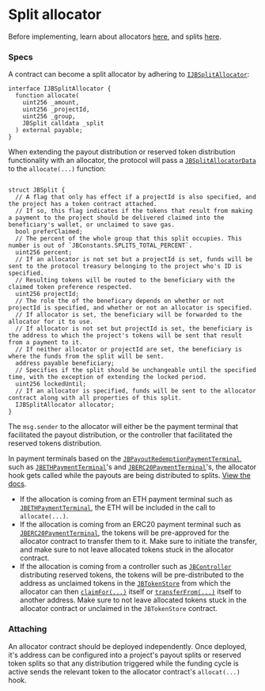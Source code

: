 # Split allocator

Before implementing, learn about allocators [here](../../learn/glossary/allocator.md), and splits [here](../../learn/glossary/splits.md).
### Specs

A contract can become a split allocator by adhering to [`IJBSplitAllocator`](../../api/interfaces/ijbsplitallocator.md):

```solidity
interface IJBSplitAllocator {
  function allocate(
    uint256 _amount,
    uint256 _projectId,
    uint256 _group,
    JBSplit calldata _split
  ) external payable;
}
```

When extending the payout distribution or reserved token distribution functionality with an allocator, the protocol will pass a [`JBSplitAllocatorData`](../../api/data-structures/jbsplitallocatordata.md) to the `allocate(...)` function:

```solidity
```

```solidity
struct JBSplit {
  // A flag that only has effect if a projectId is also specified, and the project has a token contract attached.
  // If so, this flag indicates if the tokens that result from making a payment to the project should be delivered claimed into the beneficiary's wallet, or unclaimed to save gas.
  bool preferClaimed;
  // The percent of the whole group that this split occupies. This number is out of `JBConstants.SPLITS_TOTAL_PERCENT`.
  uint256 percent;
  // If an allocator is not set but a projectId is set, funds will be sent to the protocol treasury belonging to the project who's ID is specified.
  // Resulting tokens will be routed to the beneficiary with the claimed token preference respected.
  uint256 projectId;
  // The role the of the beneficary depends on whether or not projectId is specified, and whether or not an allocator is specified.
  // If allocator is set, the beneficiary will be forwarded to the allocator for it to use.
  // If allocator is not set but projectId is set, the beneficiary is the address to which the project's tokens will be sent that result from a payment to it.
  // If neither allocator or projectId are set, the beneficiary is where the funds from the split will be sent.
  address payable beneficiary;
  // Specifies if the split should be unchangeable until the specified time, with the exception of extending the locked period.
  uint256 lockedUntil;
  // If an allocator is specified, funds will be sent to the allocator contract along with all properties of this split.
  IJBSplitAllocator allocator;
}
```

The `msg.sender` to the allocator will either be the payment terminal that facilitated the payout distribution, or the controller that facilitated the reserved tokens distribution.

In payment terminals based on the [`JBPayoutRedemptionPaymentTerminal`](../../api/contracts/or-abstract/jbpayoutredemptionpaymentterminal), such as [`JBETHPaymentTerminal`](../../api/contracts/or-payment-terminals/jbethpaymentterminal/)'s and [`JBERC20PaymentTerminal`](../../api/contracts/or-payment-terminals/jberc20paymentterminal/)'s, the allocator hook gets called while the payouts are being distributed to splits. [View the docs](../../api/contracts/or-abstract/jbpayoutredemptionpaymentterminal/write/_distributetopayoutsplitsof.md). 

* If the allocation is coming from an ETH payment terminal such as [`JBETHPaymentTerminal`](../../api/contracts/or-payment-terminals/jbethpaymentterminal/), the ETH will be included in the call to `allocate(...)`. 
* If the allocation is coming from an ERC20 payment terminal such as [`JBERC20PaymentTerminal`](../../api/contracts/or-payment-terminals/jberc20paymentterminal/), the tokens will be pre-approved for the allocator contract to transfer them to it. Make sure to initiate the transfer, and make sure to not leave allocated tokens stuck in the allocator contract.
* If the allocation is coming from a controller such as [`JBController`](../../api/contracts/or-controllers/jbcontroller/) distributing reserved tokens, the tokens will be pre-distributed to the address as unclaimed tokens in the [`JBTokenStore`](../../api/contracts/jbtokenstore/) from which the allocator can then [`claimFor(...)`](../../api/contracts/jbtokenstore/write/claimfor.md) itself or [`transferFrom(...)`](../../api/contracts/jbtokenstore/write/transferfrom.md) itself to another address. Make sure to not leave allocated tokens stuck in the allocator contract or unclaimed in the `JBTokenStore` contract.

### Attaching

An allocator contract should be deployed independently. Once deployed, it's address can be configured into a project's payout splits or reserved token splits so that any distribution triggered while the funding cycle is active sends the relevant token to the allocator contract's `allocat(...)` hook. 